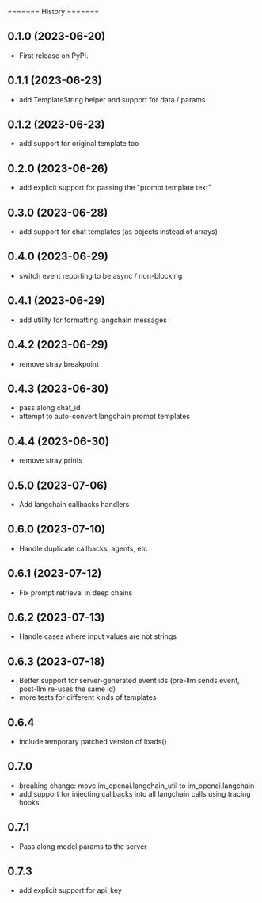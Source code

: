 ======= History =======

## 0.1.0 (2023-06-20)

-   First release on PyPI.

## 0.1.1 (2023-06-23)

-   add TemplateString helper and support for data / params

## 0.1.2 (2023-06-23)

-   add support for original template too

## 0.2.0 (2023-06-26)

-   add explicit support for passing the "prompt template text"

## 0.3.0 (2023-06-28)

-   add support for chat templates (as objects instead of arrays)

## 0.4.0 (2023-06-29)

-   switch event reporting to be async / non-blocking

## 0.4.1 (2023-06-29)

-   add utility for formatting langchain messages

## 0.4.2 (2023-06-29)

-   remove stray breakpoint

## 0.4.3 (2023-06-30)

-   pass along chat_id
-   attempt to auto-convert langchain prompt templates

## 0.4.4 (2023-06-30)

-   remove stray prints

## 0.5.0 (2023-07-06)

-   Add langchain callbacks handlers

## 0.6.0 (2023-07-10)

-   Handle duplicate callbacks, agents, etc

## 0.6.1 (2023-07-12)

-   Fix prompt retrieval in deep chains

## 0.6.2 (2023-07-13)

-   Handle cases where input values are not strings

## 0.6.3 (2023-07-18)

-   Better support for server-generated event ids
    (pre-llm sends event, post-llm re-uses the same id)
-   more tests for different kinds of templates

## 0.6.4

-   include temporary patched version of loads()

## 0.7.0

-   breaking change: move im_openai.langchain_util to im_openai.langchain
-   add support for injecting callbacks into all langchain calls using tracing hooks

## 0.7.1

-   Pass along model params to the server

## 0.7.3

-   add explicit support for api_key
